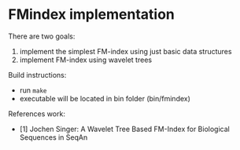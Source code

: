 # FMindex implementation

There are two goals:
  1. implement the simplest FM-index using just basic data structures
  2. implement FM-index using wavelet trees

Build instructions:
  * run `make`
  * executable will be located in bin folder (bin/fmindex)

References work:
  * [1] Jochen Singer: A Wavelet Tree Based FM-Index for Biological Sequences in SeqAn

